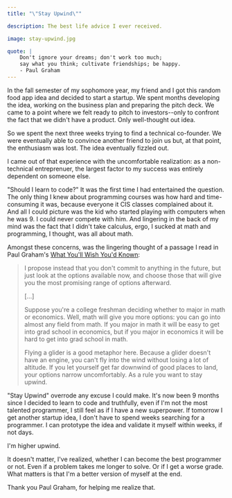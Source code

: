 ```yaml
---
title: "\"Stay Upwind\""

description: The best life advice I ever received.

image: stay-upwind.jpg

quote: |
    Don't ignore your dreams; don't work too much;
    say what you think; cultivate friendships; be happy.
    - Paul Graham
---
```


In the fall semester of my sophomore year, my friend and I got this random food app idea and decided to start a startup. We spent months developing the idea, working on the business plan and preparing the pitch deck. We came to a point where we felt ready to pitch to investors--only to confront the fact that we didn't have a product. Only well-thought out idea.

So we spent the next three weeks trying to find a technical co-founder. We were eventually able to convince another friend to join us but, at that point, the enthusiasm was lost. The idea eventually fizzled out. 

I came out of that experience with the uncomfortable realization: as a non-technical entreprenuer, the largest factor to my success was entirely dependent on someone else.

"Should I learn to code?" It was the first time I had entertained the question. The only thing I knew about programming courses was how hard and time-consuming it was, because everyone it CIS classes complained about it. And all I could picture was the kid who started playing with computers when he was 9. I could never compete with him.  And lingering in the back of my mind was the fact that I didn't take calculus, ergo, I sucked at math and programming, I thought, was all about math.

Amongst these concerns, was the lingering thought of a passage I read in Paul Graham's [What You'll Wish You'd Known](http://www.paulgraham.com/hs.html):

>I propose instead that you don't commit to anything in the future, but just look at the options available now, and choose those that will give you the most promising range of options afterward.
>
> [...]
>
>Suppose you're a college freshman deciding whether to major in math or economics. Well, math will give you more options: you can go into almost any field from math. If you major in math it will be easy to get into grad school in economics, but if you major in economics it will be hard to get into grad school in math.
>
>Flying a glider is a good metaphor here. Because a glider doesn't have an engine, you can't fly into the wind without losing a lot of altitude. If you let yourself get far downwind of good places to land, your options narrow uncomfortably. As a rule you want to stay upwind.

"Stay Upwind" overrode any excuse I could make. It's now been 9 months since I decided to learn to code and truthfully, even if I'm not the most talented programmer, I still feel as if I have a new superpower. If tomorrow I get another startup idea, I don't have to spend weeks searching for a programmer. I can prototype the idea and validate it myself within weeks, if not days.

I'm higher upwind.

It doesn't matter, I've realized, whether I can become the best programmer or not. Even if a problem takes me longer to solve. Or if I get a worse grade. What matters is that I'm a better version of myself at the end.

Thank you Paul Graham, for helping me realize that.

